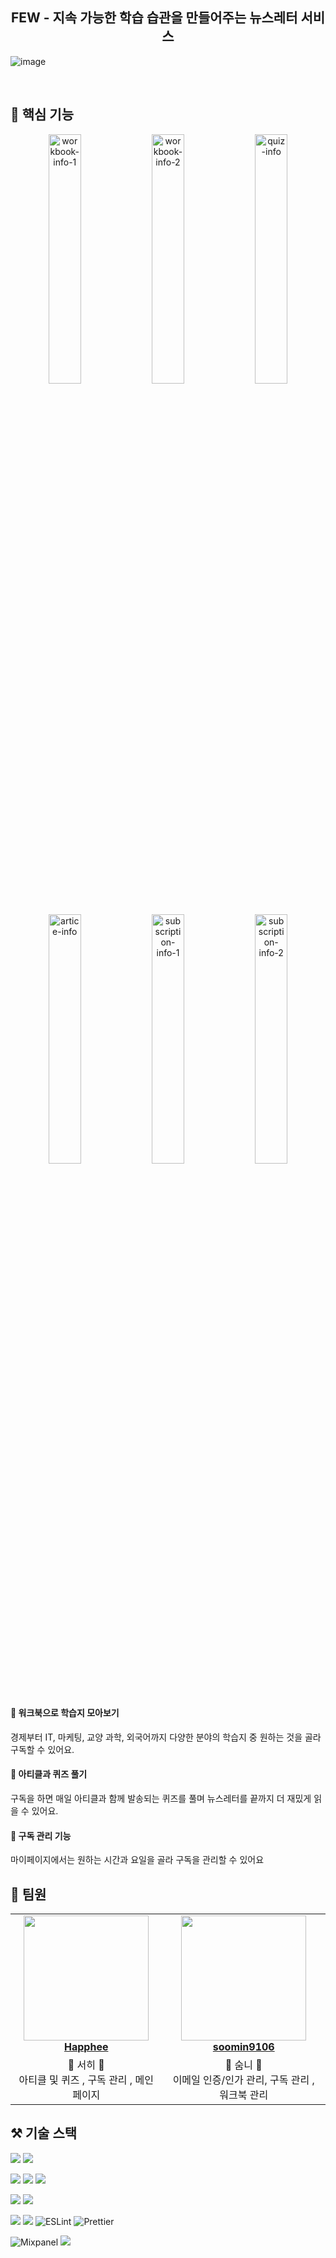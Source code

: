 <h2 align="center">FEW - 지속 가능한 학습 습관을 만들어주는 뉴스레터 서비스 </h2>

![image](https://github.com/user-attachments/assets/f3082e25-fc1c-4396-ae58-3e3cb5a13922)

<br/>


<h2> 📔 핵심 기능 </h2>
<div align="center">
  <img src="https://github.com/user-attachments/assets/782c12d1-b1bb-420e-b37d-fced8e341c4b" alt="workbook-info-1" width=32% />
  <img src="https://github.com/user-attachments/assets/d3c758fa-704b-46bd-87ec-b0399e73763e" alt="workbook-info-2" width=32% />
  <img src="https://github.com/user-attachments/assets/0ecc4489-e902-4b54-bc57-e48c21770d2a" alt="quiz-info" width=32% />
  <img src="https://github.com/user-attachments/assets/0b6cdfb2-719e-4033-a231-6d9ea15e514b" alt="artice-info" width=32% />
  <img src="https://github.com/user-attachments/assets/1b5f5963-2222-408c-8520-d58dd8d76b62" alt="subscription-info-1" width=32% />
  <img src="https://github.com/user-attachments/assets/46173ec0-a7c8-4d0c-a914-728d6e8123ff" alt="subscription-info-2" width=32% />
</div>

<h4> 📌 워크북으로 학습지 모아보기 </h4>
<p> 경제부터 IT, 마케팅, 교양 과학, 외국어까지 다양한 분야의 학습지 중 원하는 것을 골라 구독할 수 있어요. </p>

<h4> 📌 아티클과 퀴즈 풀기 </h4>
<p> 구독을 하면 매일 아티클과 함께 발송되는 퀴즈를 풀며 뉴스레터를 끝까지 더 재밌게 읽을 수 있어요.</p>

<h4> 📌 구독 관리 기능 </h4>
<p> 마이페이지에서는 원하는 시간과 요일을 골라 구독을 관리할 수 있어요</p>



<h2> 💖 팀원 </h2>

<table align="center">
    <tr align="center">
        <td style="min-width: 150px;">
            <a href="https://github.com/Happhee">
              <img src="https://user-images.githubusercontent.com/79238676/178311426-77d9dadf-e52d-4ca8-b9ec-9368faef7685.png" width="200" height="200" style="object-fit: cover;">
              <br />
              <b>Happhee</b>
            </a>
        </td>
        <td style="min-width: 150px;" background-color="white">
            <a href="https://github.com/soomin9106">
              <img src="https://avatars.githubusercontent.com/u/79344555?v=4" width="200" height="200">
              <br />
              <b>soomin9106</b>
            </a> 
        </td>
    </tr>
    <tr align="center">
        <td>
            💛 서히 💛 <br/>
            아티클 및 퀴즈 , 구독 관리 , 메인 페이지
      </td>
        <td>
            💜 숨니 💜 <br/>
            이메일 인증/인가 관리, 구독 관리 , 워크북 관리
        </td>
    </tr>
</table>


<h2> ⚒️  기술 스택 </h2>

<img src="https://img.shields.io/badge/Next.js-000000?style=flat-square&logo=nextdotjs&logoColor=white"/>  <img src="https://img.shields.io/badge/TypeScript-3178C6?style=flat-square&logo=TypeScript&logoColor=white"/> 

<img src="https://img.shields.io/badge/React-61DAFB?style=flat-square&logo=React&logoColor=white"/> <img src="https://img.shields.io/badge/ReactHookForm-EC5990?style=flat-square&logo=ReactHookForm&logoColor=white"/> <img src="https://img.shields.io/badge/ReactQuery-FF4154?style=flat-square&logo=ReactQuery&logoColor=white"/>

<img src="https://img.shields.io/badge/Zod-3E67B1?style=flat-square&logo=Zod&logoColor=white"/> <img src="https://img.shields.io/badge/zustand-%2320232a.svg?style=for-the-badge&logo=react&logoColor=%2361DAFB)"/>


<img src="https://img.shields.io/badge/shadcn/ui-000000?style=flat-square&logo=shadcn/ui&logoColor=white"/> <img src="https://img.shields.io/badge/TailwindCss-06B6D4?style=flat-square&logo=TailwindCss&logoColor=white"/> <img alt="ESLint" src="https://img.shields.io/badge/-ESLint-4B32C3?style=flat-square&logo=eslint&logoColor=white" /> <img alt="Prettier" src="https://img.shields.io/badge/-Prettier-F7B93E?style=flat-square&logo=prettier&logoColor=white" />


<img alt="Mixpanel" src="https://img.shields.io/badge/Mixpanel-7856FF?style=flat-square&logo=Mixpanel&logoColor=white" /> <img src="https://img.shields.io/badge/pnpm-F69220?style=flat-square&logo=pnpm&logoColor=white"/> 







